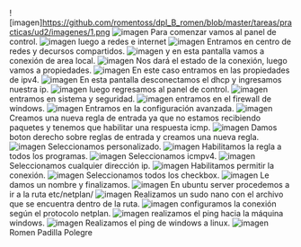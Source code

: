 ![imagen]https://github.com/romentoss/dpl_B_romen/blob/master/tareas/practicas/ud2/imagenes/1.png
![imagen](https://raw.githubusercontent.com/romentoss/dpl_B_romen/master/tareas/practicas/ud2/imagenes/1.png)
Para comenzar vamos al panel de control.
![imagen](https://raw.githubusercontent.com/romentoss/dpl_B_romen/master/tareas/practicas/ud2/imagenes/2.png)
luego a redes e internet
![imagen](https://raw.githubusercontent.com/romentoss/dpl_B_romen/master/tareas/practicas/ud2/imagenes/3.png)
Entramos en centro de redes y decursos compartidos.
![imagen](https://raw.githubusercontent.com/romentoss/dpl_B_romen/master/tareas/practicas/ud2/imagenes/4.png)
y en esta pantalla vamos a conexión de area local.
![imagen](https://raw.githubusercontent.com/romentoss/dpl_B_romen/master/tareas/practicas/ud2/imagenes/5.png)
Nos dará el estado de la conexión, luego vamos a propiedades.
![imagen](https://raw.githubusercontent.com/romentoss/dpl_B_romen/master/tareas/practicas/ud2/imagenes/6.png)
En este caso entramos en las propiedades de ipv4.
![imagen](https://raw.githubusercontent.com/romentoss/dpl_B_romen/master/tareas/practicas/ud2/imagenes/7.png)
En esta pantalla desconectamos el dhcp y ingresamos nuestra ip. 
![imagen](https://raw.githubusercontent.com/romentoss/dpl_B_romen/master/tareas/practicas/ud2/imagenes/13.png)
luego regresamos al panel de control.
![imagen](https://raw.githubusercontent.com/romentoss/dpl_B_romen/master/tareas/practicas/ud2/imagenes/14.png)
entramos en sistema y seguridad.
![imagen](https://raw.githubusercontent.com/romentoss/dpl_B_romen/master/tareas/practicas/ud2/imagenes/15.png)
entramos en el firewall de windows.
![imagen](https://raw.githubusercontent.com/romentoss/dpl_B_romen/master/tareas/practicas/ud2/imagenes/16.png)
Entramos en la configuración avanzada.
![imagen](https://raw.githubusercontent.com/romentoss/dpl_B_romen/master/tareas/practicas/ud2/imagenes/17.png)
Creamos una nueva regla de entrada ya que no estamos recibiendo paquetes y tenemos que habilitar una respuesta icmp.
![imagen](https://raw.githubusercontent.com/romentoss/dpl_B_romen/master/tareas/practicas/ud2/imagenes/18.png)
Damos boton derecho sobre reglas de entrada y creamos una nueva regla.
![imagen](https://raw.githubusercontent.com/romentoss/dpl_B_romen/master/tareas/practicas/ud2/imagenes/19.png)
Seleccionamos personalizado.
![imagen](https://raw.githubusercontent.com/romentoss/dpl_B_romen/master/tareas/practicas/ud2/imagenes/20.png)
Habilitamos la regla a todos los programas.
![imagen](https://raw.githubusercontent.com/romentoss/dpl_B_romen/master/tareas/practicas/ud2/imagenes/21.png)
Seleccionamos icmpv4.
![imagen](https://raw.githubusercontent.com/romentoss/dpl_B_romen/master/tareas/practicas/ud2/imagenes/22.png)
Seleccionamos cualquier dirección ip.
![imagen](https://raw.githubusercontent.com/romentoss/dpl_B_romen/master/tareas/practicas/ud2/imagenes/23.png)
Habilitamos permitir la conexión.
![imagen](https://raw.githubusercontent.com/romentoss/dpl_B_romen/master/tareas/practicas/ud2/imagenes/24.png)
Seleccionamos todos los checkbox.
![imagen](https://raw.githubusercontent.com/romentoss/dpl_B_romen/master/tareas/practicas/ud2/imagenes/25.png)
Le damos un nombre y finalizamos.
![imagen](https://raw.githubusercontent.com/romentoss/dpl_B_romen/master/tareas/practicas/ud2/imagenes/9.png)
En ubuntu server procedemos a ir a la ruta etc/netplan/
![imagen](https://raw.githubusercontent.com/romentoss/dpl_B_romen/master/tareas/practicas/ud2/imagenes/10.png)
Realizamos un sudo nano con el archivo que se encuentra dentro de la ruta.
![imagen](https://raw.githubusercontent.com/romentoss/dpl_B_romen/master/tareas/practicas/ud2/imagenes/11.png)
configuramos la conexión según el protocolo netplan.
![imagen](https://raw.githubusercontent.com/romentoss/dpl_B_romen/master/tareas/practicas/ud2/imagenes/12.png)
realizamos el ping hacia la máquina windows.
![imagen](https://raw.githubusercontent.com/romentoss/dpl_B_romen/master/tareas/practicas/ud2/imagenes/ultima.png)
Realizamos el ping de windows a linux. 
![imagen](https://raw.githubusercontent.com/romentoss/dpl_B_romen/master/tareas/practicas/ud2/imagenes/26.png)
Romen Padilla Polegre


